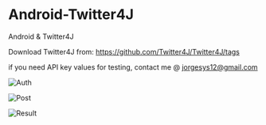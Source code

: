 # Android-Twitter4J
Android &amp; Twitter4J

Download Twitter4J from: https://github.com/Twitter4J/Twitter4J/tags

if you need API key values for testing, contact me @ jorgesys12@gmail.com

![Auth](https://i.stack.imgur.com/798Xi.png)

![Post](https://i.stack.imgur.com/4Xnf8.png)

![Result](https://i.stack.imgur.com/cxV2A.png)
